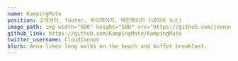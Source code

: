 ```yaml
---
name: KampingMate
position: 고객센터, footer, 마이페이지, 메인페이지 (네이버 뉴스)
image_path: img width="500" height="500" src="https://github.com/jeonseona/jeonseona.github.io/assets/144196557/f6924c08-4d8c-4891-a019-127f27417701" alt="Screenshot"
github_link: https://github.com/KampingMate/KampingMate
twitter_username: CloudCannon
blurb: Anna likes long walks on the beach and buffet breakfast.
---
```

